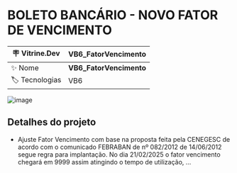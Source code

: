 <h1 align="left">BOLETO BANCÁRIO - NOVO FATOR DE VENCIMENTO</h1>

| :placard: Vitrine.Dev | VB6_FatorVencimento |
| -------------  | --- |
| :sparkles: Nome        | **VB6_FatorVencimento**
| :label: Tecnologias | VB6

![image](https://user-images.githubusercontent.com/24603753/203857610-008b73fa-488f-430f-914d-99b98a3daa71.png)

<h2 align="left">Detalhes do projeto</h2>

- Ajuste Fator Vencimento com base na proposta feita pela CENEGESC de acordo com o comunicado FEBRABAN de nº 082/2012 de 14/06/2012 segue regra para implantação. No dia 21/02/2025 o fator vencimento chegará em 9999 assim atingindo o tempo de utilização, ...
